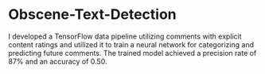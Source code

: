 # Obscene-Text-Detection
I developed a TensorFlow data pipeline utilizing comments with explicit content ratings and utilized it to train a neural network for categorizing and predicting future comments. The trained model achieved a precision rate of 87% and an accuracy of 0.50.

